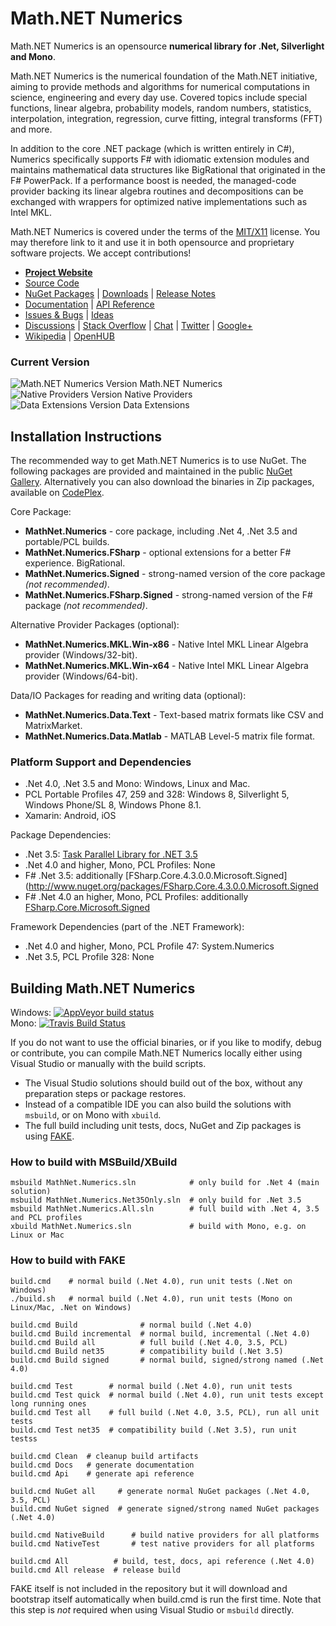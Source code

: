 Math.NET Numerics
=================

Math.NET Numerics is an opensource **numerical library for .Net, Silverlight and Mono**.

Math.NET Numerics is the numerical foundation of the Math.NET initiative, aiming to provide methods and algorithms for numerical computations in science, engineering and every day use. Covered topics include special functions, linear algebra, probability models, random numbers, statistics, interpolation, integration, regression, curve fitting, integral transforms (FFT) and more.

In addition to the core .NET package (which is written entirely in C#), Numerics specifically supports F# with idiomatic extension modules and maintains mathematical data structures like BigRational that originated in the F# PowerPack. If a performance boost is needed, the managed-code provider backing its linear algebra routines and decompositions can be exchanged with wrappers for optimized native implementations such as Intel MKL.

Math.NET Numerics is covered under the terms of the [MIT/X11](LICENSE.md) license. You may therefore link to it and use it in both opensource and proprietary software projects. We accept contributions!

* [**Project Website**](http://numerics.mathdotnet.com)
* [Source Code](http://github.com/mathnet/mathnet-numerics)
* [NuGet Packages](https://www.nuget.org/profiles/mathnet/) | [Downloads](http://mathnetnumerics.codeplex.com/releases) | [Release Notes](http://numerics.mathdotnet.com/docs/ReleaseNotes.html)
* [Documentation](http://numerics.mathdotnet.com/docs/) | [API Reference](http://numerics.mathdotnet.com/api/)
* [Issues & Bugs](http://github.com/mathnet/mathnet-numerics/issues) | [Ideas](http://feedback.mathdotnet.com/forums/2060-math-net-numerics)
* [Discussions](http://mathnetnumerics.codeplex.com/discussions) | [Stack Overflow](http://stackoverflow.com/questions/tagged/mathdotnet) | [Chat](https://gitter.im/mathnet/mathnet-numerics) | [Twitter](http://twitter.com/MathDotNet) | [Google+](https://plus.google.com/112484567926928665204)
* [Wikipedia](http://en.wikipedia.org/wiki/Math.NET_Numerics) | [OpenHUB](https://www.ohloh.net/p/mathnet)

### Current Version

![Math.NET Numerics Version](http://img.shields.io/nuget/v/MathNet.Numerics.svg?style=flat) Math.NET Numerics  
![Native Providers Version](http://img.shields.io/nuget/v/MathNet.Numerics.MKL.Win-x64.svg?style=flat) Native Providers  
![Data Extensions Version](http://img.shields.io/nuget/v/MathNet.Numerics.Data.Text.svg?style=flat) Data Extensions

Installation Instructions
-------------------------

The recommended way to get Math.NET Numerics is to use NuGet. The following packages are provided and maintained in the public [NuGet Gallery](https://nuget.org/profiles/mathnet/). Alternatively you can also download the binaries in Zip packages, available on [CodePlex](http://mathnetnumerics.codeplex.com/releases).

Core Package:

- **MathNet.Numerics** - core package, including .Net 4, .Net 3.5 and portable/PCL builds.
- **MathNet.Numerics.FSharp** - optional extensions for a better F# experience. BigRational.
- **MathNet.Numerics.Signed** - strong-named version of the core package *(not recommended)*.
- **MathNet.Numerics.FSharp.Signed** - strong-named version of the F# package *(not recommended)*.

Alternative Provider Packages (optional):

- **MathNet.Numerics.MKL.Win-x86** - Native Intel MKL Linear Algebra provider (Windows/32-bit).
- **MathNet.Numerics.MKL.Win-x64** - Native Intel MKL Linear Algebra provider (Windows/64-bit).

Data/IO Packages for reading and writing data (optional):

- **MathNet.Numerics.Data.Text** - Text-based matrix formats like CSV and MatrixMarket.
- **MathNet.Numerics.Data.Matlab** - MATLAB Level-5 matrix file format.

### Platform Support and Dependencies

- .Net 4.0, .Net 3.5 and Mono: Windows, Linux and Mac.
- PCL Portable Profiles 47, 259 and 328: Windows 8, Silverlight 5, Windows Phone/SL 8, Windows Phone 8.1.
- Xamarin: Android, iOS

Package Dependencies:

- .Net 3.5: [Task Parallel Library for .NET 3.5](http://www.nuget.org/packages/TaskParallelLibrary)
- .Net 4.0 and higher, Mono, PCL Profiles: None
- F# .Net 3.5: additionally [FSharp.Core.4.3.0.0.Microsoft.Signed](http://www.nuget.org/packages/FSharp.Core.4.3.0.0.Microsoft.Signed
- F# .Net 4.0 an higher, Mono, PCL Profiles: additionally [FSharp.Core.Microsoft.Signed](http://www.nuget.org/packages/FSharp.Core.Microsoft.Signed)

Framework Dependencies (part of the .NET Framework):

- .Net 4.0 and higher, Mono, PCL Profile 47: System.Numerics
- .Net 3.5, PCL Profile 328: None


Building Math.NET Numerics
--------------------------

Windows: [![AppVeyor build status](https://ci.appveyor.com/api/projects/status/79j22c061saisces/branch/master)](https://ci.appveyor.com/project/cdrnet/mathnet-numerics)  
Mono: [![Travis Build Status](https://travis-ci.org/mathnet/mathnet-numerics.svg?branch=master)](https://travis-ci.org/mathnet/mathnet-numerics)

If you do not want to use the official binaries, or if you like to modify, debug or contribute, you can compile Math.NET Numerics locally either using Visual Studio or manually with the build scripts.

* The Visual Studio solutions should build out of the box, without any preparation steps or package restores.
* Instead of a compatible IDE you can also build the solutions with `msbuild`, or on Mono with `xbuild`.
* The full build including unit tests, docs, NuGet and Zip packages is using [FAKE](http://fsharp.github.io/FAKE/).

### How to build with MSBuild/XBuild

    msbuild MathNet.Numerics.sln            # only build for .Net 4 (main solution)
    msbuild MathNet.Numerics.Net35Only.sln  # only build for .Net 3.5
    msbuild MathNet.Numerics.All.sln        # full build with .Net 4, 3.5 and PCL profiles
    xbuild MathNet.Numerics.sln             # build with Mono, e.g. on Linux or Mac

### How to build with FAKE

    build.cmd    # normal build (.Net 4.0), run unit tests (.Net on Windows)
    ./build.sh   # normal build (.Net 4.0), run unit tests (Mono on Linux/Mac, .Net on Windows)
    
    build.cmd Build              # normal build (.Net 4.0)
    build.cmd Build incremental  # normal build, incremental (.Net 4.0)
    build.cmd Build all          # full build (.Net 4.0, 3.5, PCL)
    build.cmd Build net35        # compatibility build (.Net 3.5)
    build.cmd Build signed       # normal build, signed/strong named (.Net 4.0)
    
    build.cmd Test        # normal build (.Net 4.0), run unit tests
    build.cmd Test quick  # normal build (.Net 4.0), run unit tests except long running ones
    build.cmd Test all    # full build (.Net 4.0, 3.5, PCL), run all unit tests
    build.cmd Test net35  # compatibility build (.Net 3.5), run unit testss
    
    build.cmd Clean  # cleanup build artifacts
    build.cmd Docs   # generate documentation
    build.cmd Api    # generate api reference
    
    build.cmd NuGet all     # generate normal NuGet packages (.Net 4.0, 3.5, PCL)
    build.cmd NuGet signed  # generate signed/strong named NuGet packages (.Net 4.0)
    
    build.cmd NativeBuild      # build native providers for all platforms
    build.cmd NativeTest       # test native providers for all platforms
    
    build.cmd All          # build, test, docs, api reference (.Net 4.0)
    build.cmd All release  # release build

FAKE itself is not included in the repository but it will download and bootstrap itself automatically when build.cmd is run the first time. Note that this step is *not* required when using Visual Studio or `msbuild` directly.

